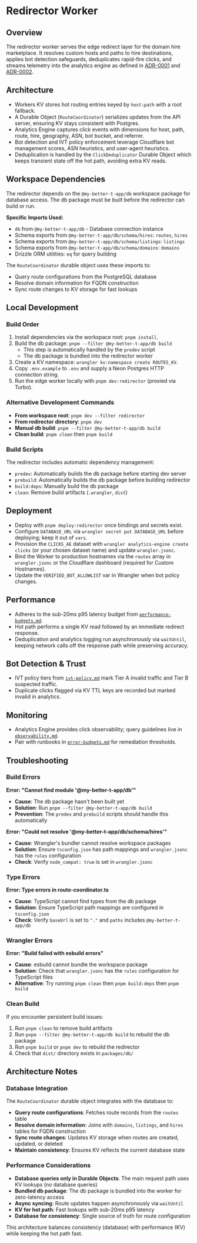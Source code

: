 # Redirector Worker

## Overview
The redirector worker serves the edge redirect layer for the domain hire marketplace. It resolves custom hosts and paths to hire destinations, applies bot detection safeguards, deduplicates rapid-fire clicks, and streams telemetry into the analytics engine as defined in [ADR-0001](../../docs/architecture/adrs/adr-0001-edge-routing.md) and [ADR-0002](../../docs/architecture/adrs/adr-0002-click-telemetry-store.md).

## Architecture
- Workers KV stores hot routing entries keyed by `host:path` with a root fallback.
- A Durable Object (`RouteCoordinator`) serializes updates from the API server, ensuring KV stays consistent with Postgres.
- Analytics Engine captures click events with dimensions for host, path, route, hire, geography, ASN, bot bucket, and referrer.
- Bot detection and IVT policy enforcement leverage Cloudflare bot management scores, ASN heuristics, and user-agent heuristics.
- Deduplication is handled by the `ClickDeduplicator` Durable Object which keeps transient state off the hot path, avoiding extra KV reads.

## Workspace Dependencies

The redirector depends on the `@my-better-t-app/db` workspace package for database access. The db package must be built before the redirector can build or run.

**Specific Imports Used:**
- `db` from `@my-better-t-app/db` - Database connection instance
- Schema exports from `@my-better-t-app/db/schema/hires`: `routes`, `hires`
- Schema exports from `@my-better-t-app/db/schema/listings`: `listings`
- Schema exports from `@my-better-t-app/db/schema/domains`: `domains`
- Drizzle ORM utilities: `eq` for query building

The `RouteCoordinator` durable object uses these imports to:
- Query route configurations from the PostgreSQL database
- Resolve domain information for FQDN construction
- Sync route changes to KV storage for fast lookups

## Local Development

### Build Order
1. Install dependencies via the workspace root: `pnpm install`.
2. Build the db package: `pnpm --filter @my-better-t-app/db build`
   - This step is automatically handled by the `predev` script
   - The db package is bundled into the redirector worker
3. Create a KV namespace: `wrangler kv:namespace create ROUTES_KV`.
4. Copy `.env.example` to `.env` and supply a Neon Postgres HTTP connection string.
5. Run the edge worker locally with `pnpm dev:redirector` (proxied via Turbo).

### Alternative Development Commands
- **From workspace root**: `pnpm dev --filter redirector`
- **From redirector directory**: `pnpm dev`
- **Manual db build**: `pnpm --filter @my-better-t-app/db build`
- **Clean build**: `pnpm clean` then `pnpm build`

### Build Scripts
The redirector includes automatic dependency management:
- `predev`: Automatically builds the db package before starting dev server
- `prebuild`: Automatically builds the db package before building redirector
- `build:deps`: Manually build the db package
- `clean`: Remove build artifacts (`.wrangler`, `dist`)

## Deployment
- Deploy with `pnpm deploy:redirector` once bindings and secrets exist.
- Configure `DATABASE_URL` via `wrangler secret put DATABASE_URL` before deploying; keep it out of `vars`.
- Provision the `CLICKS_AE` dataset with `wrangler analytics-engine create clicks` (or your chosen dataset name) and update `wrangler.jsonc`.
- Bind the Worker to production hostnames via the `routes` array in `wrangler.jsonc` or the Cloudflare dashboard (required for Custom Hostnames).
- Update the `VERIFIED_BOT_ALLOWLIST` var in Wrangler when bot policy changes.

## Performance
- Adheres to the sub-20ms p95 latency budget from [`performance-budgets.md`](../../docs/architecture/performance-budgets.md).
- Hot path performs a single KV read followed by an immediate redirect response.
- Deduplication and analytics logging run asynchronously via `waitUntil`, keeping network calls off the response path while preserving accuracy.

## Bot Detection & Trust
- IVT policy tiers from [`ivt-policy.md`](../../docs/trust-safety/ivt-policy.md) mark Tier A invalid traffic and Tier B suspected traffic.
- Duplicate clicks flagged via KV TTL keys are recorded but marked invalid in analytics.

## Monitoring
- Analytics Engine provides click observability; query guidelines live in [`observability.md`](../../docs/ops/observability.md).
- Pair with runbooks in [`error-budgets.md`](../../docs/ops/error-budgets.md) for remediation thresholds.

## Troubleshooting

### Build Errors

**Error: "Cannot find module '@my-better-t-app/db'"**
- **Cause**: The db package hasn't been built yet
- **Solution**: Run `pnpm --filter @my-better-t-app/db build`
- **Prevention**: The `predev` and `prebuild` scripts should handle this automatically

**Error: "Could not resolve '@my-better-t-app/db/schema/hires'"**
- **Cause**: Wrangler's bundler cannot resolve workspace packages
- **Solution**: Ensure `tsconfig.json` has path mappings and `wrangler.jsonc` has the `rules` configuration
- **Check**: Verify `node_compat: true` is set in `wrangler.jsonc`

### Type Errors

**Error: Type errors in route-coordinator.ts**
- **Cause**: TypeScript cannot find types from the db package
- **Solution**: Ensure TypeScript path mappings are configured in `tsconfig.json`
- **Check**: Verify `baseUrl` is set to `"."` and `paths` includes `@my-better-t-app/db`

### Wrangler Errors

**Error: "Build failed with esbuild errors"**
- **Cause**: esbuild cannot bundle the workspace package
- **Solution**: Check that `wrangler.jsonc` has the `rules` configuration for TypeScript files
- **Alternative**: Try running `pnpm clean` then `pnpm build:deps` then `pnpm build`

### Clean Build

If you encounter persistent build issues:
1. Run `pnpm clean` to remove build artifacts
2. Run `pnpm --filter @my-better-t-app/db build` to rebuild the db package
3. Run `pnpm build` or `pnpm dev` to rebuild the redirector
4. Check that `dist/` directory exists in `packages/db/`

## Architecture Notes

### Database Integration

The `RouteCoordinator` durable object integrates with the database to:
- **Query route configurations**: Fetches route records from the `routes` table
- **Resolve domain information**: Joins with `domains`, `listings`, and `hires` tables for FQDN construction
- **Sync route changes**: Updates KV storage when routes are created, updated, or deleted
- **Maintain consistency**: Ensures KV reflects the current database state

### Performance Considerations

- **Database queries only in Durable Objects**: The main request path uses KV lookups (no database queries)
- **Bundled db package**: The db package is bundled into the worker for zero-latency access
- **Async syncing**: Route updates happen asynchronously via `waitUntil`
- **KV for hot path**: Fast lookups with sub-20ms p95 latency
- **Database for consistency**: Single source of truth for route configuration

This architecture balances consistency (database) with performance (KV) while keeping the hot path fast.

